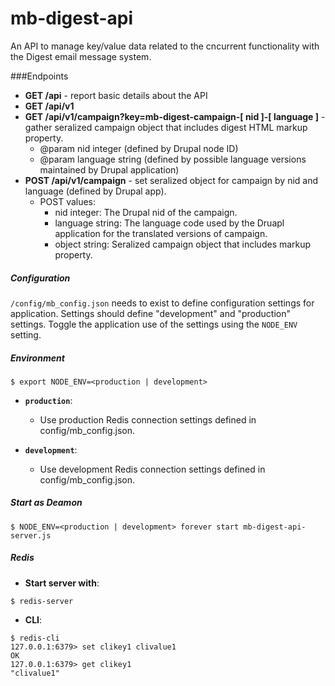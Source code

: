 mb-digest-api
==============

An API to manage key/value data related to the cncurrent functionality with the Digest email message system.

###Endpoints

* **GET /api** - report basic details about the API
* **GET /api/v1**
* **GET /api/v1/campaign?key=mb-digest-campaign-[ nid ]-[ language ]** - gather seralized campaign object that includes digest HTML markup property.
  * @param nid integer (defined by Drupal node ID)
  * @param language string (defined by possible language versions maintained by Drupal application)
* **POST /api/v1/campaign** - set seralized object for campaign by nid and language (defined by Drupal app).
  * POST values:
    * nid integer: The Drupal nid of the campaign.
    * language string: The language code used by the Druapl application for the translated versions of campaign.
    * object string: Seralized campaign object that includes markup property.


##### Configuration
`/config/mb_config.json` needs to exist to define configuration settings for application. Settings should define "development" and "production" settings. Toggle the application use of the settings using the `NODE_ENV` setting.

##### Environment
```
$ export NODE_ENV=<production | development>
```
- **`production`**:
  - Use production Redis connection settings defined in config/mb_config.json.

- **`development`**:
  - Use development Redis connection settings defined in config/mb_config.json.

##### Start as Deamon
```
$ NODE_ENV=<production | development> forever start mb-digest-api-server.js
```

##### Redis
- **Start server with**:
```
$ redis-server
```

- **CLI**:
```
$ redis-cli
127.0.0.1:6379> set clikey1 clivalue1
OK
127.0.0.1:6379> get clikey1
"clivalue1"

```
